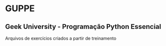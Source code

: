 # GUPPE
## Geek University - Programação Python Essencial
Arquivos de exercícios criados a partir de treinamento 